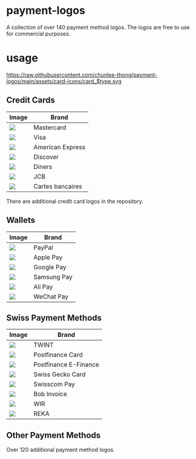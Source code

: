 # payment-logos
A collection of over 140 payment method logos. The logos are free to use for commercial purposes.

# usage
https://raw.githubusercontent.com/chunlee-thong/payment-logos/main/assets/card-icons/card_$type.svg

## Credit Cards
| Image | Brand |
| --------------- | ------ |
| ![](assets/card-icons/card_mastercard.svg) | Mastercard |
| ![](assets/card-icons/card_visa.svg) | Visa |
| ![](assets/card-icons/card_american-express.svg) | American Express |
| ![](assets/card-icons/card_discover.svg) | Discover |
| ![](assets/card-icons/card_diners_club.svg) | Diners |
| ![](assets/card-icons/card_jcb.svg) | JCB |
| ![](assets/card-icons/card_cartes_bancaires.svg) | Cartes bancaires |

There are additional credit card logos in the repository.

## Wallets
| Image | Brand |
| --------------- | ------ |
| ![](assets/card-icons/card_paypal.svg) | PayPal |
| ![](assets/card-icons/card_apple-pay.svg) | Apple Pay |
| ![](assets/card-icons/card_google-pay.svg) | Google Pay |
| ![](assets/card-icons/card_samsung-pay.svg) | Samsung Pay |
| ![](assets/card-icons/card_alipay.svg) | Ali Pay |
| ![](assets/card-icons/card_wechat-pay.svg) | WeChat Pay |

## Swiss Payment Methods
| Image | Brand |
| --------------- | ------ |
| ![](assets/card-icons/card_twint.svg) | TWINT |
| ![](assets/card-icons/card_postfinance_card.svg) | Postfinance Card |
| ![](assets/card-icons/card_postfinance_efinance.svg) | Postfinance E-Finance |
| ![](assets/card-icons/card_gecko-card.svg) | Swiss Gecko Card |
| ![](assets/card-icons/card_swisscom-pay.svg) | Swisscom Pay |
| ![](assets/card-icons/card_bob-invoice.svg) | Bob Invoice |
| ![](assets/card-icons/card_wirpay.svg) | WIR |
| ![](assets/card-icons/card_reka.svg) | REKA |

## Other Payment Methods
Over 120 additional payment method logos.
